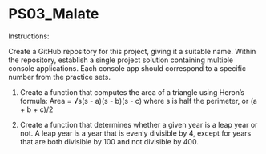 # PS03_Malate

Instructions:

Create a GitHub repository for this project, giving it a suitable name. Within the repository, establish a single project solution containing multiple console applications. Each console app should correspond to a specific number from the practice sets.

1. Create a function that computes the area of a triangle using Heron’s formula:
            Area = √s(s - a)(s - b)(s - c)
            where s is half the perimeter, or (a + b + c)/2

2. Create a function that determines whether a given year is a leap year or not. A leap year is a year that is evenly divisible by 4, except for years that are both divisible by 100 and not divisible by 400.
